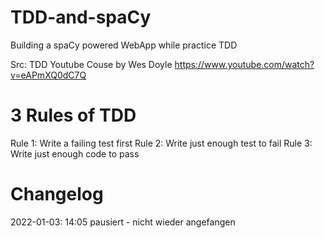 # TDD-and-spaCy
Building a spaCy powered WebApp while practice TDD

Src: TDD Youtube Couse by Wes Doyle https://www.youtube.com/watch?v=eAPmXQ0dC7Q 

# 3 Rules of TDD
Rule 1: Write a failing test first
Rule 2: Write just enough test to fail
Rule 3: Write just enough code to pass 

# Changelog
2022-01-03: 14:05 pausiert - nicht wieder angefangen